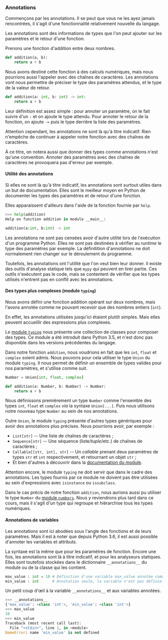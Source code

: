 ### Annotations

Commençons par les annotations.
Il se peut que vous ne les ayez jamais rencontrées, il s'agit d'une fonctionnalité relativement nouvelle du langage.

Les annotations sont des informations de types que l'on peut ajouter sur les paramètres et le retour d'une fonction.

Prenons une fonction d'addition entre deux nombres.

```python
def addition(a, b):
    return a + b
```

Nous avons destiné cette fonction à des calculs numériques, mais nous pourrions aussi l'appeler avec des chaînes de caractères.
Les annotations vont nous permettre de préciser le type des paramètres attendus, et le type de la valeur de retour.

```python
def addition(a: int, b: int) -> int:
    return a + b
```

Leur définition est assez simple : pour annoter un paramètre, on le fait suivre d'un `:` et on ajoute le type attendu.
Pour annoter le retour de la fonction, on ajoute `->` puis le type derrière la liste des paramètres.

Attention cependant, les annotations ne sont là qu'à titre indicatif.
Rien n'empêche de continuer à appeler notre fonction avec des chaînes de caractères.

À ce titre, on notera aussi que donner des types comme annotations n'est qu'une convention.
Annoter des paramètres avec des chaînes de caractères ne provoquera pas d'erreur par exemple.

#### Utilité des annotations

Si elles ne sont là qu'à titre indicatif, les annotations sont surtout utiles dans un but de documentation.
Elles sont le meilleur moyen en Python de documenter les types des paramètres et de retour d'une fonction.

Elles apparaissent d'ailleurs dans l'aide de la fonction fournie par `help`.

```python
>>> help(addition)
Help on function addition in module __main__:

addition(a:int, b:int) -> int
```

Les annotations ne sont pas censées avoir d'autre utilité lors de l'exécution d'un programme Python.
Elles ne sont pas destinées à vérifier au *runtime* le type des paramètres par exemple.
La définitition d'annotations ne doit normalement rien changer sur le déroulement du programme.

Toutefois, les annotations ont l'utilité que l'on veut bien leur donner.
Il existe des outils d'analyse statique tels que `mypy` qui peuvent en tirer partie.
Ces outils n'exécutent pas le code, mais se contentent de vérifier que les types utilisés n'entrent pas en conflit avec les annotations.

#### Des types plus complexes (module `typing`)

Nous avons défini une fonction addition opérant sur deux nombres, mais l'avons annotée comme ne pouvant recevoir que des nombres entiers (`int`).

En effet, les annotations utilisées jusqu'ici étaient plutôt simples.
Mais elles peuvent accueillir des expressions plus complexes.

Le [module `typing`](https://docs.python.org/3/library/typing.html) nous présente une collection de classes pour composer des types.
Ce module a été introduit dans Python 3.5, et n'est donc pas disponible dans les versions précédentes du langage.

Dans notre fonction `addition`, nous voudrions en fait que les `int`, `float` et `complex` soient admis.
Nous pouvons pour cela utiliser le type `Union` du module `typing`.
Il nous permet de définir un ensemble de types valides pour nos paramètres, et s'utilise comme suit.

```python
Number = Union[int, float, complex]

def addition(a: Number, b: Number) -> Number:
    return a + b
```

Nous définissons premièrement un type `Number` comme l'ensemble des types `int`, `float` et `complex` *via* la syntaxe `Union[...]`.
Puis nous utilisons notre nouveau type `Number` au sein de nos annotations.

Outre `Union`, le module `typing` présente d'autres types génériques pour avoir des annotations plus précises.
Nous pourrions avoir, par exemple :

* `List[str]` -- Une liste de chaînes de caractères ;
* `Sequence[str]` -- Une séquence (liste/*tuple*/etc.) de chaînes de caractères ;
* `Callable[[str, int], str]` -- Un *callable* prenant deux paramètres de types `str` et `int` respectivement, et retournant un objet `str` ;
* Et bien d'autres à découvrir dans la [documentation du module](https://docs.python.org/3/library/typing.html).

Attention encore, le module `typing` ne doit servir que dans le cadre des annotations.
Les types fournis par ce module ne doivent pas être utilisées au sein d'expressions avec `isinstance` ou `issubclass`.

Dans le cas précis de notre fonction `addition`, nous aurions aussi pu utiliser le type `Number` du [module `numbers`](https://docs.python.org/3/library/numbers.html).
Nous y reviendrons plus tard dans ce cours, mais il s'agit d'un type qui regroupe et hiérarchise tous les types numériques.

#### Annotations de variables

Les annotations sont ici abodées sous l'angle des fonctions et de leurs paramètres.
Mais il est à noter que depuis Python 3.6, il est aussi possible d'annoter les variables et attributs.

La syntaxe est la même que pour les paramètres de fonction.
Encore une fois, les annotations sont là à titre indicatif, et pour les analyseurs statiques.
Elles sont toutefois stockées dans le dictionnaire `__annotations__` du module ou de la classe qui les contient.

```python
max_value : int = 10 # Définition d'une variable max_value annotée comme int
min_value : int      # Annotation seule, la variable n'est pas définie dans ce cas
```

Un petit coup d'œil à la variable `__annotations__` et aux variables annotées.

```python
>>> __annotations__
{'max_value': <class 'int'>, 'min_value': <class 'int'>}
>>> max_value
10
>>> min_value
Traceback (most recent call last):
  File "<stdin>", line 1, in <module>
NameError: name 'min_value' is not defined
```
